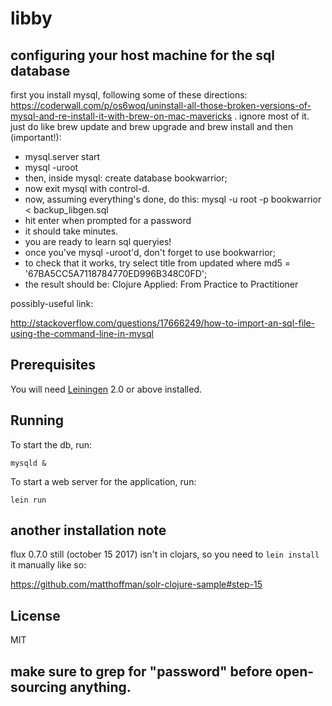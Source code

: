 # libby

## configuring your host machine for the sql database

first you install mysql, following some of these directions: https://coderwall.com/p/os6woq/uninstall-all-those-broken-versions-of-mysql-and-re-install-it-with-brew-on-mac-mavericks . ignore most of it. just do like brew update and brew upgrade and brew install and then (important!):

- mysql.server start
- mysql -uroot
- then, inside mysql: create database bookwarrior;
- now exit mysql with control-d.
- now, assuming everything's done, do this: mysql -u root -p bookwarrior < backup_libgen.sql
- hit enter when prompted for a password
- it should take minutes.
- you are ready to learn sql queryies!
- once you've mysql -uroot'd, don't forget to use bookwarrior;
- to check that it works, try select title from updated where md5 = '67BA5CC5A7118784770ED996B348C0FD';
- the result should be: Clojure Applied: From Practice to Practitioner








possibly-useful link:

http://stackoverflow.com/questions/17666249/how-to-import-an-sql-file-using-the-command-line-in-mysql

## Prerequisites

You will need [Leiningen][1] 2.0 or above installed.

[1]: https://github.com/technomancy/leiningen

## Running

To start the db, run:

    mysqld &
    
To start a web server for the application, run:

    lein run
## another installation note
flux 0.7.0 still (october 15 2017) isn't in clojars, so you need to `lein install` it manually like so:

https://github.com/matthoffman/solr-clojure-sample#step-15

## License
MIT





## make sure to grep for "password" before open-sourcing anything.
